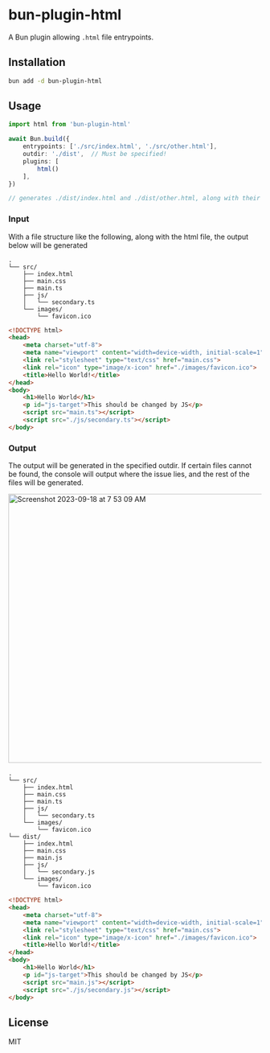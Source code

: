 # bun-plugin-html

A Bun plugin allowing `.html` file entrypoints.

## Installation
```bash
bun add -d bun-plugin-html
```

## Usage
```ts
import html from 'bun-plugin-html'

await Bun.build({
	entrypoints: ['./src/index.html', './src/other.html'],
	outdir: './dist',  // Must be specified!
	plugins: [
		html()
	],
})

// generates ./dist/index.html and ./dist/other.html, along with their scripts and links
```

### Input
With a file structure like the following, along with the html file, the output below will be generated
```
.
└── src/
    ├── index.html
    ├── main.css
    ├── main.ts
    ├── js/
    │   └── secondary.ts
    └── images/
        └── favicon.ico
```

```html
<!DOCTYPE html>
<head>
	<meta charset="utf-8">
	<meta name="viewport" content="width=device-width, initial-scale=1">
	<link rel="stylesheet" type="text/css" href="main.css">
	<link rel="icon" type="image/x-icon" href="./images/favicon.ico">
	<title>Hello World!</title>
</head>
<body>
	<h1>Hello World</h1>
	<p id="js-target">This should be changed by JS</p>
	<script src="main.ts"></script>
	<script src="./js/secondary.ts"></script>
</body>
```

### Output
The output will be generated in the specified outdir. If certain files cannot be found, the console will output where the issue lies, and the rest of the files will be generated.

<img width="535" alt="Screenshot 2023-09-18 at 7 53 09 AM" src="https://github.com/BjornTheProgrammer/bun-plugin-html/assets/75190918/3498302e-12fe-44d9-a460-88a709263a2b">


```
.
└── src/
    ├── index.html
    ├── main.css
    ├── main.ts
    ├── js/
    │   └── secondary.ts
    └── images/
        └── favicon.ico
└── dist/
    ├── index.html
    ├── main.css
    ├── main.js
    ├── js/
    │   └── secondary.js
    └── images/
        └── favicon.ico
```

```html
<!DOCTYPE html>
<head>
	<meta charset="utf-8">
	<meta name="viewport" content="width=device-width, initial-scale=1">
	<link rel="stylesheet" type="text/css" href="main.css">
	<link rel="icon" type="image/x-icon" href="./images/favicon.ico">
	<title>Hello World!</title>
</head>
<body>
	<h1>Hello World</h1>
	<p id="js-target">This should be changed by JS</p>
	<script src="main.js"></script>
	<script src="./js/secondary.js"></script>
</body>
```

## License
MIT

